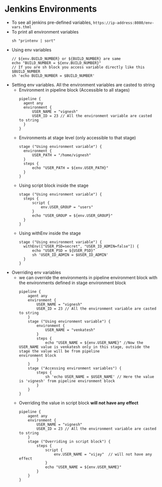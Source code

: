 # Jenkins Environments

* To see all jenkins pre-defined variables, `https://ip-address:8080/env-vars.thml`
* To print all environment variables
  ```
  sh "printenv | sort"
  ```
* Using env variables
  ```
  // ${env.BUILD_NUMBER} or ${BUILD_NUMBER} are same
  echo "BUILD_NUMBER = ${env.BUILD_NUMBER}"
  // If you are sh block you access variable directly like this $BUILD_NUMBER
  sh 'echo BUILD_NUMBER = $BUILD_NUMBER'
  ```
* Setting env variables. All the environment variables are casted to string
  * Environment in pipeline block (Accessible to all stages)
    ```
    pipeline {
      agent any
      environment {
          USER_NAME = "vignesh"
          USER_ID = 23 // All the environment variable are casted to string
      }
    }
    ```
  * Environments at stage level (only accessible to that stage)
    ```
    stage ("Using environment variable") {
      environment {
          USER_PATH = "/home/vignesh"
      }
      steps {
          echo "USER_PATH = ${env.USER_PATH}"
      }
    }
    ```
  * Using script block inside the stage
    ```
    stage ("Using environment variable") {
      steps {
          script {
              env.USER_GROUP = "users"
          }
          echo "USER_GROUP = ${env.USER_GROUP}"
      }
    }
    ```
  * Using withEnv inside the stage
    ```
    stage ("Using environment variable") {
      withEnv(["USER_PSD=secret", "USER_ID_ADMIN=false"]) {
          echo "USER_PSD = ${USER_PSD}"
          sh 'USER_ID_ADMIN = $USER_ID_ADMIN'
      }
    }
    ```
* Overriding env variables
  * we can override the environments in pipeline environment block with the environments defined in stage environment block
    ```
    pipeline {
        agent any
        environment {
            USER_NAME = "vignesh"
            USER_ID = 23 // All the environment variable are casted to string
        }
        stage ("Using environment variable") {
            environment {
                USER_NAME = "venkatesh"
            }
            steps {
                echo "USER_NAME = ${env.USER_NAME}" //Now the USER_NAME value is venkatesh only in this stage, outside the stage the value will be from pipeline                   environment block
            }
        }
        stage ("Accessing environment variables") {
            steps {
                sh 'echo USER_NAME = $USER_NAME' // Here the value is 'vignesh' from pipeline environment block
            }
        }
    }
    ```
  * Overriding the value in script block **will not have any effect**
    ```
    pipeline {
        agent any
        environment {
            USER_NAME = "vignesh"
            USER_ID = 23 // All the environment variable are casted to string
        }
        stage ("Overriding in script block") {
            steps {
                script {
                    env.USER_NAME = "vijay"  // will not have any effect
                }
                echo "USER_NAME = ${env.USER_NAME}"
            }
        }
    }
    ```
  
